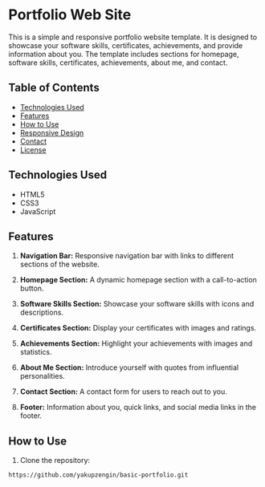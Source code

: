 # Portfolio Web Site

  This is a simple and responsive portfolio website template. It is designed to showcase your software skills, certificates, achievements, and provide information about you. The template includes sections for homepage, software skills, certificates, achievements, about me, and contact.

## Table of Contents

- [Technologies Used](#technologies-used)
- [Features](#features)
- [How to Use](#how-to-use)
- [Responsive Design](#responsive-design)
- [Contact](#contact)
- [License](#license)



## Technologies Used

- HTML5
- CSS3
- JavaScript

## Features

1. **Navigation Bar:** Responsive navigation bar with links to different sections of the website.

2. **Homepage Section:** A dynamic homepage section with a call-to-action button.

3. **Software Skills Section:** Showcase your software skills with icons and descriptions.

4. **Certificates Section:** Display your certificates with images and ratings.

5. **Achievements Section:** Highlight your achievements with images and statistics.

6. **About Me Section:** Introduce yourself with quotes from influential personalities.

7. **Contact Section:** A contact form for users to reach out to you.

8. **Footer:** Information about you, quick links, and social media links in the footer.

## How to Use

1. Clone the repository:

```bash
https://github.com/yakupzengin/basic-portfolio.git
